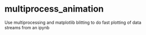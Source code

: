 # multiprocess_animation
Use multiprocessing and matplotlib blitting to do fast plotting of data streams from an ipynb
